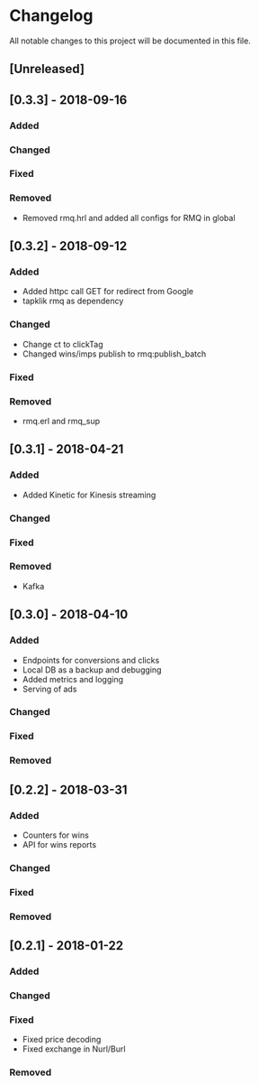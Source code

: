 # Changelog
All notable changes to this project will be documented in this file.


## [Unreleased]


## [0.3.3] - 2018-09-16
### Added

### Changed

### Fixed

### Removed
- Removed rmq.hrl and added all configs for RMQ in global


## [0.3.2] - 2018-09-12
### Added
- Added httpc call GET for redirect from Google
- tapklik rmq as dependency

### Changed
- Change ct to clickTag
- Changed wins/imps publish to rmq:publish_batch

### Fixed

### Removed
- rmq.erl and rmq_sup


## [0.3.1] - 2018-04-21
### Added
- Added Kinetic for Kinesis streaming

### Changed

### Fixed

### Removed
- Kafka

## [0.3.0] - 2018-04-10
### Added
- Endpoints for conversions and clicks
- Local DB as a backup and debugging
- Added metrics and logging
- Serving of ads

### Changed

### Fixed

### Removed


## [0.2.2] - 2018-03-31
### Added
- Counters for wins
- API for wins reports

### Changed

### Fixed

### Removed


## [0.2.1] - 2018-01-22
### Added

### Changed

### Fixed
- Fixed price decoding
- Fixed exchange in Nurl/Burl

### Removed

